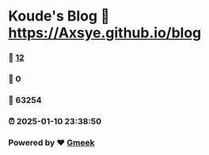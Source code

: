 # Koude's Blog :link: https://Axsye.github.io/blog 
### :page_facing_up: [12](https://Axsye.github.io/blog/tag.html) 
### :speech_balloon: 0 
### :hibiscus: 63254 
### :alarm_clock: 2025-01-10 23:38:50 
### Powered by :heart: [Gmeek](https://github.com/Meekdai/Gmeek)
